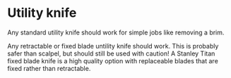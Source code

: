 # Utility knife

Any standard utility knife should work for simple jobs like removing a brim.


Any retractable or fixed blade untility knife should work. This is probably safer than scalpel, but should still be used with caution! A Stanley Titan fixed blade knife is a high quality option with replaceable blades that are fixed rather than retractable.